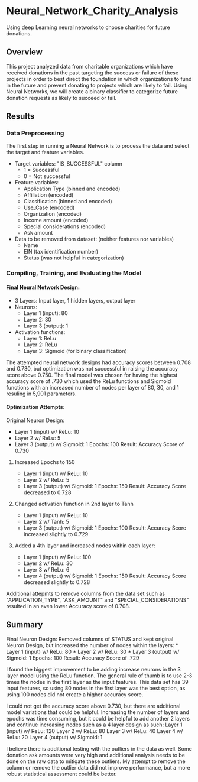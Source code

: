 # Neural_Network_Charity_Analysis
Using deep Learning neural networks to choose charities for future donations. 

## Overview 

This project analyzed data from charitable organizations which have received donations in the past targeting the success or failure of these projects in order to best direct the foundation in which organizations to fund in the future and prevent donating to projects which are likely to fail. Using Neural Networks, we will create a binary classifier to categorize future donation requests as likely to succeed or fail. 


## Results

### Data Preprocessing

The first step in running a Neural Network is to process the data and select the target and feature variables.

* Target variables: "IS_SUCCESSFUL" column
    * 1 = Successful
    * 0 = Not successful
* Feature variables: 
    * Application Type (binned and encoded)
    * Affiliation (encoded)
    * Classification (binned and encoded)
    * Use_Case (encoded)
    * Organization (encoded)
    * Income amount (encoded)
    * Special considerations (encoded)
    * Ask amount
* Data to be removed from dataset: (neither features nor variables)
    * Name
    * EIN (tax identification number)
    * Status (was not helpful in categorization)

### Compiling, Training, and Evaluating the Model

#### Final Neural Network Design:
* 3 Layers: Input layer, 1 hidden layers, output layer
* Neurons: 
    * Layer 1 (input): 80
    * Layer 2: 30
    * Layer 3 (output): 1
* Activation functions:
    * Layer 1: ReLu
    * Layer 2: ReLu
    * Layer 3: Sigmoid (for binary classification)


The attempted neural network designs had accuracy scores between 0.708 and 0.730, but optimization was not successful in raising the accuracy score above 0.750. The final model was chosen for having the highest accuracy score of .730 which used the ReLu functions and Sigmoid functions with an increased number of nodes per layer of 80, 30, and 1 resuling in 5,901 parameters. 

#### Optimization Attempts: 

Original Neuron Design: 
* Layer 1 (input) w/ ReLu: 10
* Layer 2 w/ ReLu: 5
* Layer 3 (output) w/ Sigmoid: 1
Epochs: 100
Result: Accuracy Score of 0.730

1. Increased Epochs to 150 
    * Layer 1 (input) w/ ReLu: 10
    * Layer 2 w/ ReLu: 5
    * Layer 3 (output) w/ Sigmoid: 1
    Epochs: 150
    Result: Accuracy Score decreased to 0.728

2. Changed activation function in 2nd layer to Tanh
    * Layer 1 (input) w/ ReLu: 10
    * Layer 2 w/ Tanh: 5
    * Layer 3 (output) w/ Sigmoid: 1
    Epochs: 100
    Result: Accuracy Score increased slightly to 0.729

3. Added a 4th layer and increased nodes within each layer:
    * Layer 1 (input) w/ ReLu: 100
    * Layer 2 w/ ReLu: 30
    * Layer 3 w/ ReLu: 6
    * Layer 4 (output) w/ Sigmoid: 1
    Epochs: 150
    Result: Accuracy Score decreased slightly to 0.728

Additional attepmts to remove columns from the data set such as "APPLICATION_TYPE", "ASK_AMOUNT" and "SPECIAL_CONSIDERATIONS" resulted in an even lower Accuracy score of 0.708. 




## Summary

Final Neuron Design: 
Removed columns of STATUS and kept original Neuron Design, but increased the number of nodes within the layers:
    * Layer 1 (input) w/ ReLu: 80
    * Layer 2 w/ ReLu: 30
    * Layer 3 (output) w/ Sigmoid: 1
    Epochs: 100
    Result: Accuracy Score of .729

I found the biggest improvement to be adding increase neurons in the 3 layer model using the ReLu function. The general rule of thumb is to use 2-3 times the nodes in the first layer as the input features. This data set has 39 input features, so using 80 nodes in the first layer was the best option, as using 100 nodes did not create a higher accuracy score. 

I could not get the accuracy score above 0.730, but there are additional model variations that could be helpful. Increasing the number of layers and epochs was time consuming, but it could be helpful to add another 2 layers and continue increasing nodes such as a 4 layer design as such:
Layer 1 (input) w/ ReLu: 120
Layer 2 w/ ReLu: 80
Layer 3 w/ ReLu: 40
Layer 4 w/ ReLu: 20
Layer 4 (output) w/ Sigmoid: 1

I believe there is additional testing with the outliers in the data as well. Some donation ask amounts were very high and additional analysis needs to be done on the raw data to mitigate these outliers. My attempt to remove the column or remove the outlier data did not improve performance, but a more robust statistical assessment could be better.

